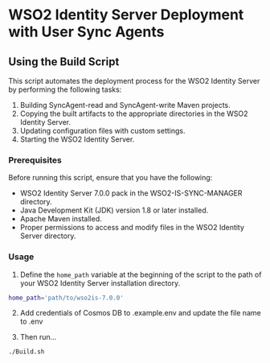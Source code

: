 # WSO2 Identity Server Deployment with User Sync Agents

## Using the Build Script

This script automates the deployment process for the WSO2 Identity Server by performing the following tasks:

1. Building SyncAgent-read and SyncAgent-write Maven projects.
2. Copying the built artifacts to the appropriate directories in the WSO2 Identity Server.
3. Updating configuration files with custom settings.
4. Starting the WSO2 Identity Server.

### Prerequisites

Before running this script, ensure that you have the following:

- WSO2 Identity Server 7.0.0 pack in the WSO2-IS-SYNC-MANAGER directory.
- Java Development Kit (JDK) version 1.8 or later installed.
- Apache Maven installed.
- Proper permissions to access and modify files in the WSO2 Identity Server directory.

### Usage

1. Define the `home_path` variable at the beginning of the script to the path of your WSO2 Identity Server installation directory.

```bash
home_path='path/to/wso2is-7.0.0'
```

2. Add credentials of Cosmos DB to .example.env and update the file name to .env

3. Then run...
```bash
./Build.sh
```
